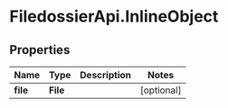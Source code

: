 # FiledossierApi.InlineObject

## Properties

Name | Type | Description | Notes
------------ | ------------- | ------------- | -------------
**file** | **File** |  | [optional] 


